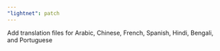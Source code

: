 ```yaml
---
"lightnet": patch
---
```


Add translation files for Arabic, Chinese, French, Spanish, Hindi, Bengali, and Portuguese
